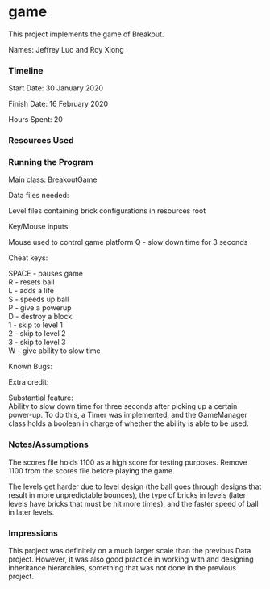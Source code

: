 game
====

This project implements the game of Breakout.

Names: Jeffrey Luo and Roy Xiong

### Timeline

Start Date: 30 January 2020

Finish Date: 16 February 2020

Hours Spent: 20

### Resources Used


### Running the Program

Main class: BreakoutGame

Data files needed: 

Level files containing brick configurations in resources root

Key/Mouse inputs:

Mouse used to control game platform
Q - slow down time for 3 seconds

Cheat keys:

SPACE - pauses game  
R - resets ball  
L - adds a life  
S - speeds up ball  
P - give a powerup  
D - destroy a block  
1 - skip to level 1  
2 - skip to level 2  
3 - skip to level 3  
W - give ability to slow time


Known Bugs:

Extra credit:

Substantial feature:  
Ability to slow down time for three seconds after picking up a certain power-up.
To do this, a Timer was implemented, and the GameManager class holds a boolean in charge of whether the ability is able
to be used.

### Notes/Assumptions

The scores file holds 1100 as a high score for testing purposes. Remove 1100 from the scores file
before playing the game.

The levels get harder due to level design (the ball goes through designs that result in more unpredictable bounces), the
type of bricks in levels (later levels have bricks that must be hit more times), and the faster speed of ball in 
later levels.

### Impressions

This project was definitely on a much larger scale than the previous Data project. However, it was also good practice
in working with and designing inheritance hierarchies, something that was not done in the previous project.